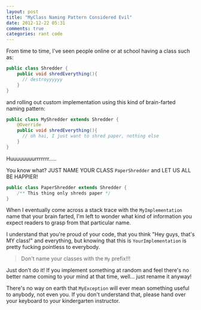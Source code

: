 ```yaml
---
layout: post
title: "MyClass Naming Pattern Considered Evil"
date: 2012-12-22 05:31
comments: true
categories: rant code
---
```


From time to time, I've seen people online or at school having a class
such as:

``` java
public class Shredder {
    public void shredEverything(){
      // destroyyyyyy
    }
}
```

and rolling out custom implementation using this kind of brain-farted
naming pattern:<!-- more -->
``` java
public class MyShredder extends Shredder {
    @Override
    public void shredEverything(){
      // oh hai, I just want to shred paper, nothing else
    }
}
```

Huuuuuuuurrrrrrr.....

You know what?  JUST NAME YOUR CLASS `PaperShredder` and LET US ALL BE
HAPPIER!

``` java
public class PaperShredder extends Shredder {
    /** This thing only shreds paper */
}
```

When I eventually come across a stack trace with the `MyImplementation`
name that your brain farted, I'm left to wonder what kind of information you
expect readers to grasp from that particular name.

I understand that you're proud of your code, that you think "Hey guys,
  that's MY class!" and everything, but knowing that this is 
  `YourImplementation` is pretty fucking pointless to everybody.

> Don't name your classes with the `My` prefix!!!

Just don't do it!  If you implement something at random and feel there's
no better name coming to your mind at that time, well... just rename it
anyway!

There's no way on earth that `MyException` will ever mean something
useful to anybody, not even you.  If you don't understand that, please 
hand over your keyboard to your kindergarten instructor.
